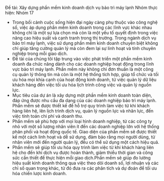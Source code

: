 Đề tài: Xây dựng phần mềm kinh doanh dịch vụ bảo trì máy lạnh
Nhóm thực hiện: Nhóm 17
-	Trong bối cảnh cuộc sống hiện đại ngày càng phụ thuộc vào công nghệ số, việc áp dụng phần mềm kinh doanh trong các lĩnh vực khác nhau không chỉ là một sự lựa chọn mà còn là một yếu tố quyết định trong việc nâng cao hiệu suất và cạnh tranh trong thị trường. Trong ngành dịch vụ bảo trì máy lạnh, việc sử dụng phần mềm kinh doanh chuyên biệt không chỉ giúp tăng cường quản lý mà còn đem lại sự linh hoạt và tính chuyên nghiệp trong mỗi giao dịch.
-	Đề tài của chúng tôi tập trung vào việc phát triển một phần mềm kinh doanh đa chức năng dành cho các doanh nghiệp hoạt động trong lĩnh vực bảo trì máy lạnh. Phần mềm này không chỉ đơn thuần là một công cụ quản lý thông tin mà còn là một hệ thống tích hợp, giúp tổ chức và tối ưu hóa mọi khía cạnh của hoạt động kinh doanh, từ việc quản lý dữ liệu khách hàng đến việc tối ưu hóa lịch trình công việc và quản lý nguồn lực.
-	Mục tiêu của dự án là xây dựng một phần mềm kinh doanh toàn diện, đáp ứng được nhu cầu đa dạng của các doanh nghiệp bảo trì máy lạnh. Phần mềm sẽ được thiết kế để hỗ trợ quy trình làm việc từ khi khách hàng liên hệ, lên lịch trình dịch vụ, quản lý nguồn lực và nhân lực, đến việc tính toán chi phí và doanh thu.
-	Phần mềm sẽ phù hợp với mọi loại hình doanh nghiệp, từ các công ty nhỏ với một số lượng nhân viên ít đến các doanh nghiệp lớn với hệ thống phân phối và hoạt động quốc tế. Giao diện của phần mềm sẽ được thiết kế một cách linh hoạt và dễ sử dụng, đảm bảo rằng mọi người dùng, từ nhân viên mới đến người quản lý, đều có thể sử dụng một cách hiệu quả.
-	Phần mềm sẽ giúp tối ưu hóa quy trình làm việc từ khi khách hàng liên hệ cho đến khi dịch vụ được hoàn thành, giảm thiểu thời gian và công sức cần thiết để thực hiện mỗi giao dịch.Phần mềm sẽ giúp đo lường hiệu suất kinh doanh thông qua việc theo dõi doanh số, lợi nhuận và các chỉ số quan trọng khác, từ đó đưa ra các phân tích và dự đoán để tối ưu hóa chiến lược kinh doanh.
